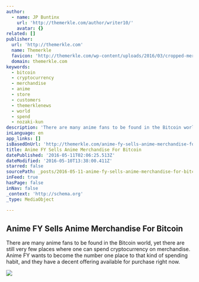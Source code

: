 ```yaml
---
author:
  - name: JP Buntinx
    url: 'http://themerkle.com/author/writer10/'
    avatar: {}
related: []
publisher:
  url: 'http://themerkle.com'
  name: Themerkle
  favicon: 'http://themerkle.com/wp-content/uploads/2016/03/cropped-merkle-white-1-192x192.png'
  domain: themerkle.com
keywords:
  - bitcoin
  - cryptocurrency
  - merchandise
  - anime
  - store
  - customers
  - themerklenews
  - world
  - spend
  - nozaki-kun
description: 'There are many anime fans to be found in the Bitcoin world, yet there are still very few places where one can spend cryptocurrency on merchandise. Anime FY wants to become the number one place to that kind of spending habit, and they have a decent offering available for purchase right now.'
inLanguage: en
app_links: []
isBasedOnUrl: 'http://themerkle.com/anime-fy-sells-anime-merchandise-for-bitcoin/'
title: Anime FY Sells Anime Merchandise For Bitcoin
datePublished: '2016-05-11T02:06:25.513Z'
dateModified: '2016-05-10T13:38:00.411Z'
starred: false
sourcePath: _posts/2016-05-11-anime-fy-sells-anime-merchandise-for-bitcoin.md
inFeed: true
hasPage: false
inNav: false
_context: 'http://schema.org'
_type: MediaObject

---
```

<article style=""><h1>Anime FY Sells Anime Merchandise For Bitcoin</h1><p>There are many anime fans to be found in the Bitcoin world, yet there are still very few places where one can spend cryptocurrency on merchandise. Anime FY wants to become the number one place to that kind of spending habit, and they have a decent offering available for purchase right now.</p><img src="http://themerkle.com/wp-content/uploads/2016/05/shutterstock_274014356.jpg" /></article>